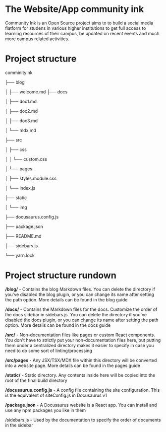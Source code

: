 # The Website/App community ink
Community Ink is an Open Source project aims to to build a social media flatform for studens in various higher institutions
to get full access to learning resources of their campus, be updated on recent events and much more campus related activities.  


# Project structure
comminityink

├── blog

│   ├── welcome.md
├── docs

│   ├── doc1.md

│   ├── doc2.md

│   ├── doc3.md

│   └── mdx.md

├── src

│   ├── css

│   │   └── custom.css

│   └── pages

│       ├── styles.module.css

│       └── index.js

├── static

│   └── img

├── docusaurus.config.js

├── package.json

├── README.md

├── sidebars.js

└── yarn.lock


# Project structure rundown

**/blog/** - Contains the blog Markdown files. You can delete the directory if you've disabled the blog plugin, or you can change its name after setting the path option. More details can be found in the blog guide

**/docs/** - Contains the Markdown files for the docs. Customize the order of the docs sidebar in sidebars.js. You can delete the directory if you've disabled the docs plugin, or you can change its name after setting the path option. More details can be found in the docs guide

**/src/** - Non-documentation files like pages or custom React components. You don't have to strictly put your non-documentation files here, but putting them under a centralized directory makes it easier to specify in case you need to do some sort of linting/processing

**/src/pages** - Any JSX/TSX/MDX file within this directory will be converted into a website page. More details can be found in the pages guide

**/static/** - Static directory. Any contents inside here will be copied into the root of the final build directory

**/docusaurus.config.js** - A config file containing the site configuration. This is the equivalent of siteConfig.js in Docusaurus v1

**/package.json** - A Docusaurus website is a React app. You can install and use any npm packages you like in them

/sidebars.js - Used by the documentation to specify the order of documents in the sidebar

